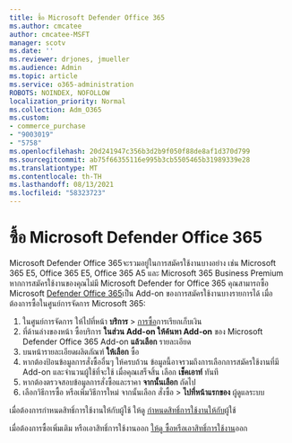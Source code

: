 ```yaml
---
title: ซื้อ Microsoft Defender Office 365
ms.author: cmcatee
author: cmcatee-MSFT
manager: scotv
ms.date: ''
ms.reviewer: drjones, jmueller
ms.audience: Admin
ms.topic: article
ms.service: o365-administration
ROBOTS: NOINDEX, NOFOLLOW
localization_priority: Normal
ms.collection: Adm_O365
ms.custom:
- commerce_purchase
- "9003019"
- "5758"
ms.openlocfilehash: 20d241947c356b3d2b9f050f88de8af1d370d799
ms.sourcegitcommit: ab75f66355116e995b3cb5505465b31989339e28
ms.translationtype: MT
ms.contentlocale: th-TH
ms.lasthandoff: 08/13/2021
ms.locfileid: "58323723"
---
```

# <a name="purchase-microsoft-defender-for-office-365"></a>ซื้อ Microsoft Defender Office 365

Microsoft Defender Office 365จะรวมอยู่ในการสมัครใช้งานบางอย่าง เช่น Microsoft 365 E5, Office 365 E5, Office 365 A5 และ Microsoft 365 Business Premium หากการสมัครใช้งานของคุณไม่มี Microsoft Defender for Office 365 คุณสามารถซื้อ Microsoft [Defender Office 365](https://docs.microsoft.com/microsoft-365/security/office-365-security/office-365-atp)เป็น Add-on ของการสมัครใช้งานบางรายการได้ เมื่อต้องการซื้อในศูนย์การจัดการ Microsoft 365:

1. ในศูนย์การจัดการ ให้ไปที่หน้า **บริการ**  >  [การซื้อ](https://go.microsoft.com/fwlink/p/?linkid=868433)การเรียกเก็บเงิน
2. ที่ด้านล่างของหน้า ซื้อบริการ **ในส่วน** **Add-on ให้ค้นหา Add-on** ของ Microsoft Defender Office 365 Add-on **แล้วเลือก** รายละเอียด
3. บนหน้ารายละเอียดผลิตภัณฑ์ **ให้เลือก** ซื้อ
4. หากต้องป้อนข้อมูลการสั่งซื้ออื่นๆ ให้ครบถ้วน ข้อมูลนี้อาจรวมถึงการเลือกการสมัครใช้งานที่มี Add-on และจํานวนผู้ใช้ที่จะใช้ เมื่อคุณเสร็จสิ้น เลือก **เช็คเอาท์** ทันที
5. หากต้องตรวจสอบข้อมูลการสั่งซื้อและราคา **จากนั้นเลือก** ถัดไป
6. เลือกวิธีการซื้อ หรือเพิ่มวิธีการใหม่ จากนั้นเลือก สั่งซื้อ  >  **ไปที่หน้าแรกของ** ผู้ดูแลระบบ

เมื่อต้องการกําหนดสิทธิ์การใช้งานให้กับผู้ใช้ ให้ดู [กําหนดสิทธิ์การใช้งานให้กับ](https://docs.microsoft.com/microsoft-365/admin/manage/assign-licenses-to-users)ผู้ใช้

เมื่อต้องการซื้อเพิ่มเติม หรือเอาสิทธิ์การใช้งานออก [ให้ดู ซื้อหรือเอาสิทธิ์การใช้งาน](https://docs.microsoft.com/microsoft-365/commerce/licenses/buy-licenses#buy-or-remove-licenses-for-your-business-subscription)ออก